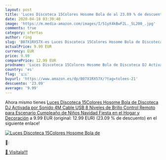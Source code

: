 ```yaml
---
layout: post
title: 'Luces Discoteca 15Colores Hosome Bola de al 23.09 % de descuento'
date: 2020-04-18 03:39:40
image: 'https://m.media-amazon.com/images/I/51yX4kBwF2L._SL200_.jpg'
comments: true
category: ofertas
author: ring
slug: 'B07X1RX57X-es Luces Discoteca 15Colores Hosome Bola de Discoteca DJ Activada por Sonido 4M Cable USB 8 Niveles de Brillo  Control Remoto para Escenario  Cumpleaño de Niños  Navidad  Fiesta en el Hogar y Decoración'
actualPrice: 9.99 EUR
currency: EUR
price: 9.99
comparePrice: 12.99 EUR
prodname: 'Luces Discoteca 15Colores Hosome Bola de Discoteca DJ Activada por Sonido 4M Cable USB 8 Niveles de Brillo  Control Remoto para Escenario  Cumpleaño de Niños  Navidad  Fiesta en el Hogar y Decoración'
country: 'es'
flag: '🇪🇸'
buyurl: 'https://www.amazon.es/dp/B07X1RX57X/?tag=tolees-21'
descuento: '23.09'
average: '9.99'
---
```


Ahora mismo tienes [Luces Discoteca 15Colores Hosome Bola de Discoteca DJ Activada por Sonido 4M Cable USB 8 Niveles de Brillo  Control Remoto para Escenario  Cumpleaño de Niños  Navidad  Fiesta en el Hogar y Decoración](https://www.amazon.es/dp/B07X1RX57X/?tag=tolees-21) a 9.99 EUR (original: 12.99 EUR) (23.09 %  de descuento) en el siguiente enlace!

[![Luces Discoteca 15Colores Hosome Bola de](https://m.media-amazon.com/images/I/51yX4kBwF2L._SL200_.jpg)](https://www.amazon.es/dp/B07X1RX57X/?tag=tolees-21)

🔎:


[🛒 Visítala!!!](https://www.amazon.es/dp/B07X1RX57X/?tag=tolees-21)
